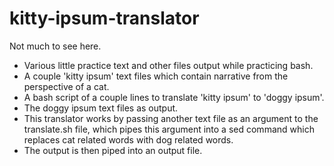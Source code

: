 # kitty-ipsum-translator
Not much to see here.
- Various little practice text and other files output while practicing bash.
- A couple 'kitty ipsum' text files which contain narrative from the perspective of a cat.
- A bash script of a couple lines to translate 'kitty ipsum' to 'doggy ipsum'.
- The doggy ipsum text files as output.
- This translator works by passing another text file as an argument to the translate.sh file, which pipes this argument into a sed command which replaces cat related words with dog related words. 
- The output is then piped into an output file. 